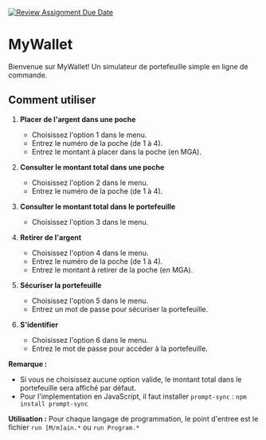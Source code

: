 [![Review Assignment Due Date](https://classroom.github.com/assets/deadline-readme-button-24ddc0f5d75046c5622901739e7c5dd533143b0c8e959d652212380cedb1ea36.svg)](https://classroom.github.com/a/hy8NMZUz)


# MyWallet

Bienvenue sur MyWallet! Un simulateur de portefeuille simple en ligne de commande.

## Comment utiliser

1. **Placer de l'argent dans une poche**
   - Choisissez l'option 1 dans le menu.
   - Entrez le numéro de la poche (de 1 à 4).
   - Entrez le montant à placer dans la poche (en MGA).

2. **Consulter le montant total dans une poche**
   - Choisissez l'option 2 dans le menu.
   - Entrez le numéro de la poche (de 1 à 4).

3. **Consulter le montant total dans le portefeuille**
   - Choisissez l'option 3 dans le menu.

4. **Retirer de l'argent**
   - Choisissez l'option 4 dans le menu.
   - Entrez le numéro de la poche (de 1 à 4).
   - Entrez le montant à retirer de la poche (en MGA).

5. **Sécuriser la portefeuille**
   - Choisissez l'option 5 dans le menu.
   - Entrez un mot de passe pour sécuriser la portefeuille.

6. **S'identifier**
   - Choisissez l'option 6 dans le menu.
   - Entrez le mot de passe pour accéder à la portefeuille.

**Remarque :** 
- Si vous ne choisissez aucune option valide, le montant total dans le portefeuille sera affiché par défaut.
- Pour l'implementation en JavaScript, il faut installer ```prompt-sync``` : ```npm install prompt-sync```

**Utilisation :**
Pour chaque langage de programmation, le point d'entree est le fichier ```run [M/m]ain.*``` ou ```run Program.*```

